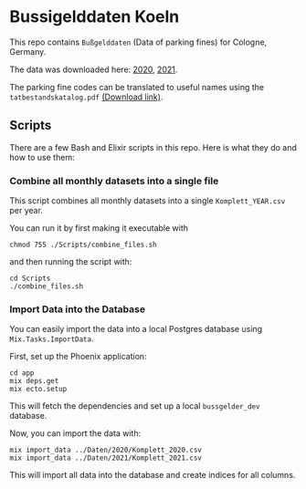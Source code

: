 # Bussigelddaten Koeln

This repo contains `Bußgelddaten` (Data of parking fines) for Cologne, Germany.

The data was downloaded here: [2020](https://www.offenedaten-koeln.de/dataset/bu%C3%9Fgelddaten-koeln-2020), [2021](https://www.offenedaten-koeln.de/dataset/bu%C3%9Fgelddaten-koeln-2021).


The parking fine codes can be translated to useful names using the `tatbestandskatalog.pdf` [(Download link)](https://www.kba.de/DE/Themen/ZentraleRegister/FAER/BT_KAT_OWI/bkat_owi_09_11_2021.pdf;jsessionid=8FDF614EB006645B36151723681DA346.live21322?__blob=publicationFile&v=3).

## Scripts
There are a few Bash and Elixir scripts in this repo. Here is what they do and how to use them:

### Combine all monthly datasets into a single file
This script combines all monthly datasets into a single `Komplett_YEAR.csv` per year.

You can run it by first making it executable with 

```
chmod 755 ./Scripts/combine_files.sh
```

and then running the script with:

```
cd Scripts
./combine_files.sh
```

### Import Data into the Database
You can easily import the data into a local Postgres database using `Mix.Tasks.ImportData`.

First, set up the Phoenix application:

```
cd app
mix deps.get
mix ecto.setup
```

This will fetch the dependencies and set up a local `bussgelder_dev` database.

Now, you can import the data with:

```
mix import_data ../Daten/2020/Komplett_2020.csv
mix import_data ../Daten/2021/Komplett_2021.csv
```

This will import all data into the database and create indices for all columns.